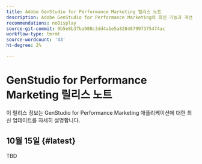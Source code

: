 ```yaml
---
title: Adobe GenStudio for Performance Marketing 릴리스 노트
description: Adobe GenStudio for Performance Marketing의 최신 기능과 개선 사항에 대해 알아봅니다.
recommendations: noDisplay
source-git-commit: 9b5e8b37ba988c3dd4a1e5a828487997375474ac
workflow-type: tm+mt
source-wordcount: '43'
ht-degree: 2%

---
```


# GenStudio for Performance Marketing 릴리스 노트

이 릴리스 정보는 GenStudio for Performance Marketing 애플리케이션에 대한 최신 업데이트를 자세히 설명합니다.

## 10월 15일 {#latest}

TBD
